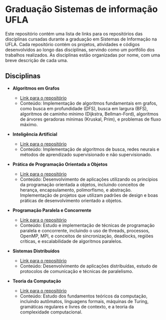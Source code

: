 # Graduação Sistemas de informação UFLA
Este repositório contém uma lista de links para os repositórios das disciplinas cursadas durante a graduação em Sistemas de Informação na UFLA.
Cada repositório contém os projetos, atividades e códigos desenvolvidos ao longo das disciplinas, servindo como um portfólio dos trabalhos realizados. As disciplinas estão organizadas por nome, com uma breve descrição de cada uma.

## Disciplinas

- **Algoritmos em Grafos**
  - [Link para o repositório](https://github.com/OsvaldoUfla/GCC218-Algoritmos-em-Grafos.git)
  - Conteúdo: Implementação de algoritmos fundamentais em grafos, como busca em profundidade (DFS), busca em largura (BFS), algoritmos de caminho mínimo (Dijkstra, Bellman-Ford), algoritmos de árvores geradoras mínimas (Kruskal, Prim), e problemas de fluxo máximo.

- **Inteligência Artificial**
  - [Link para o repositório](https://github.com/OsvaldoUfla/Inteligencia-Artificial-UFLA.git)
  - Conteúdo: Implementação de algoritmos de busca, redes neurais e métodos de aprendizado supervisionado e não supervisionado.

- **Prática de Programação Orientada a Objetos**
  - [Link para o repositório](https://github.com/OsvaldoUfla/GAC106-PPOO.git)
  - Conteúdo: Desenvolvimento de aplicações utilizando os princípios da programação orientada a objetos, incluindo conceitos de herança, encapsulamento, polimorfismo, e abstração. Implementação de projetos que utilizam padrões de design e boas práticas de desenvolvimento orientado a objetos.

- **Programação Paralela e Concorrente**
  - [Link para o repositório](https://github.com/OsvaldoUfla/GAC105-Programacao-Paralela-e-Concorrente-2024-1.git)
  - Conteúdo: Estudo e implementação de técnicas de programação paralela e concorrente, incluindo o uso de threads, processos, OpenMP, MPI, e conceitos de sincronização, deadlocks, regiões críticas, e escalabilidade de algoritmos paralelos.

- **Sistemas Distribuídos**
  - [Link para o repositório](https://github.com/OsvaldoUfla/SistemasDistribuidos-UFLA.git)
  - Conteúdo: Desenvolvimento de aplicações distribuídas, estudo de protocolos de comunicação e técnicas de paralelismo.

- **Teoria da Computação**
  - [Link para o repositório](https://github.com/OsvaldoUfla/Teoria_da_Computacao.git)
  - Conteúdo: Estudo dos fundamentos teóricos da computação, incluindo autômatos, linguagens formais, máquinas de Turing, gramáticas regulares e livres de contexto, e a teoria da complexidade computacional.


